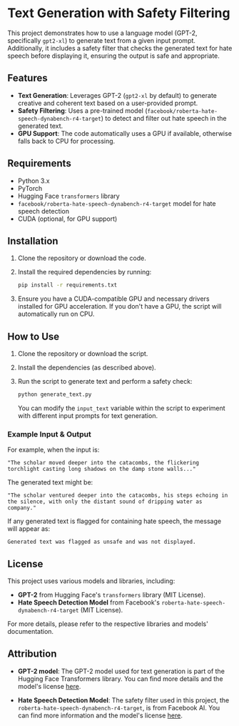 
# Text Generation with Safety Filtering

This project demonstrates how to use a language model (GPT-2, specifically `gpt2-xl`) to generate text from a given input prompt. Additionally, it includes a safety filter that checks the generated text for hate speech before displaying it, ensuring the output is safe and appropriate.

## Features

- **Text Generation**: Leverages GPT-2 (`gpt2-xl` by default) to generate creative and coherent text based on a user-provided prompt.
- **Safety Filtering**: Uses a pre-trained model (`facebook/roberta-hate-speech-dynabench-r4-target`) to detect and filter out hate speech in the generated text.
- **GPU Support**: The code automatically uses a GPU if available, otherwise falls back to CPU for processing.

## Requirements

- Python 3.x
- PyTorch
- Hugging Face `transformers` library
- `facebook/roberta-hate-speech-dynabench-r4-target` model for hate speech detection
- CUDA (optional, for GPU support)

## Installation

1. Clone the repository or download the code.
2. Install the required dependencies by running:

   ```bash
   pip install -r requirements.txt
   ```

3. Ensure you have a CUDA-compatible GPU and necessary drivers installed for GPU acceleration. If you don't have a GPU, the script will automatically run on CPU.

## How to Use

1. Clone the repository or download the script.
2. Install the dependencies (as described above).
3. Run the script to generate text and perform a safety check:

   ```bash
   python generate_text.py
   ```

   You can modify the `input_text` variable within the script to experiment with different input prompts for text generation.

### Example Input & Output

For example, when the input is:

```
"The scholar moved deeper into the catacombs, the flickering torchlight casting long shadows on the damp stone walls..."
```

The generated text might be:

```
"The scholar ventured deeper into the catacombs, his steps echoing in the silence, with only the distant sound of dripping water as company."
```

If any generated text is flagged for containing hate speech, the message will appear as:

```
Generated text was flagged as unsafe and was not displayed.
```

## License

This project uses various models and libraries, including:

- **GPT-2** from Hugging Face's `transformers` library (MIT License).
- **Hate Speech Detection Model** from Facebook's `roberta-hate-speech-dynabench-r4-target` (MIT License).

For more details, please refer to the respective libraries and models' documentation.

## Attribution

- **GPT-2 model**: The GPT-2 model used for text generation is part of the Hugging Face Transformers library. You can find more details and the model's license [here](https://huggingface.co/).
  
- **Hate Speech Detection Model**: The safety filter used in this project, the `roberta-hate-speech-dynabench-r4-target`, is from Facebook AI. You can find more information and the model's license [here](https://huggingface.co/facebook/roberta-hate-speech-dynabench-r4-target).


